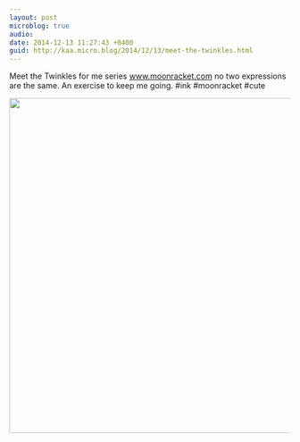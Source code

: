```yaml
---
layout: post
microblog: true
audio: 
date: 2014-12-13 11:27:43 +0400
guid: http://kaa.micro.blog/2014/12/13/meet-the-twinkles.html
---
```

Meet the Twinkles for me series www.moonracket.com no two expressions are the same. An exercise to keep me going. #ink #moonracket #cute

<img src="https://www.kaa.bz/uploads/2018/26e3c6db04.jpg" width="600" height="600" />
